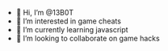 - 👋 Hi, I’m @13B0T
- 👀 I’m interested in game cheats
- 🌱 I’m currently learning javascript
- 💞️ I’m looking to collaborate on game hacks

<!---
13B0T/13B0T is a ✨ special ✨ repository because its `README.md` (this file) appears on your GitHub profile.
You can click the Preview link to take a look at your changes.
--->
